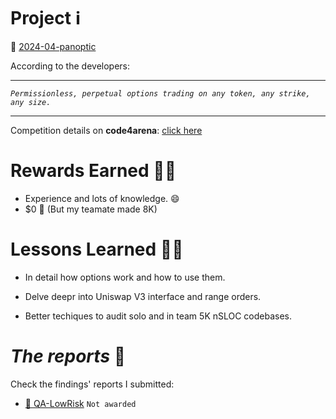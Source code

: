 # Project ℹ️

🔗 [2024-04-panoptic](https://github.com/code-423n4/2024-04-panoptic)

According to the developers:

---

_`Permissionless, perpetual options trading on any token, any strike, any size.`_

---

Competition details on **code4arena**: [click here](https://code4rena.com/audits/2024-04-panoptic#top)

# Rewards Earned 💸🧠

- Experience and lots of knowledge. 😄
- $0 💸 (But my teamate made 8K)

# Lessons Learned 🧑‍💻

- In detail how options work and how to use them.

- Delve deepr into Uniswap V3 interface and range orders.

- Better techiques to audit solo and in team 5K nSLOC codebases.

# _The reports_ 📝

Check the findings' reports I submitted:

- [🔗 QA-LowRisk](./QA-LowRiskReport.md) `Not awarded`
